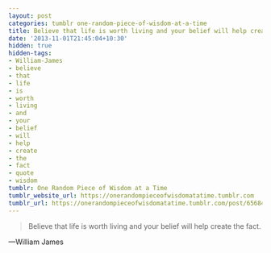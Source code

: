```yaml
---
layout: post
categories: tumblr one-random-piece-of-wisdom-at-a-time
title: Believe that life is worth living and your belief will help create the fact.
date: '2013-11-01T21:45:04+10:30'
hidden: true
hidden-tags:
- William-James
- believe
- that
- life
- is
- worth
- living
- and
- your
- belief
- will
- help
- create
- the
- fact
- quote
- wisdom
tumblr: One Random Piece of Wisdom at a Time
tumblr_website_url: https://onerandompieceofwisdomatatime.tumblr.com
tumblr_url: https://onerandompieceofwisdomatatime.tumblr.com/post/65684331247/believe-that-life-is-worth-living-and-your-belief
---
```

> Believe that life is worth living and your belief will help create the fact.

—William James
